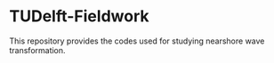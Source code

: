# TUDelft-Fieldwork
This repository provides the codes used for studying nearshore wave transformation.

